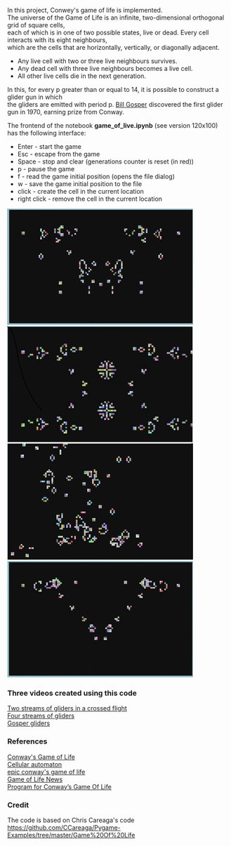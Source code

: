 In this project, Conwey's game of life is implemented.   
The universe of the Game of Life is an infinite, two-dimensional orthogonal grid of square cells,   
each of which is in one of two possible states, live or dead. Every cell interacts with its eight neighbours,   
which are the cells that are horizontally, vertically, or diagonally adjacent. 

* Any live cell with two or three live neighbours survives.
* Any dead cell with three live neighbours becomes a live cell.
* All other live cells die in the next generation.

In this, for every p greater than or equal to 14, it is possible to construct a glider gun in which     
the gliders are emitted with period p. [Bill Gosper](https://en.wikipedia.org/wiki/Bill_Gosper) discovered the first glider gun in 1970, earning prize from Conway.    

The frontend of the notebook **game_of_live.ipynb** (see version 120x100)    
has the following interface:   

* Enter - start the game
* Esc   - escape from the game 
* Space - stop and clear (generations counter is reset (in red))
* p     - pause the game
* f     - read the game initial position (opens the file dialog)
* w     - save the  game initial position to the file 
* click - create the cell in the current location
* right click - remove the cell in the current location 

![](images/two_stream_of_gliders_05.png) ![](images/four_streams_of_gliders_05.png)         
![](images/all_king_gliders_05.png) ![](images/two_stream_of_gliders_2_05.png)   

### Three videos created using this code

[Two streams of gliders in a crossed flight](https://www.youtube.com/watch?v=7PJ4_8lKbTQ)      
[Four streams of gliders](https://www.youtube.com/watch?v=G1je5jT7cEc)    
[Gosper gliders](https://www.youtube.com/watch?v=ZG0LpOL26QI)     

### References

[Conway's Game of Life](https://en.wikipedia.org/wiki/Conway%27s_Game_of_Life)    
[Cellular automaton](https://en.wikipedia.org/wiki/Cellular_automaton)    
[epic conway's game of life](https://www.youtube.com/watch?v=C2vgICfQawE)    
[Game of Life News](http://pentadecathlon.com/lifeNews/index.php)   
[Program for Conway’s Game Of Life](https://www.geeksforgeeks.org/program-for-conways-game-of-life/)    

### Credit

The code is based on Chris Careaga's code https://github.com/CCareaga/Pygame-Examples/tree/master/Game%20Of%20Life

